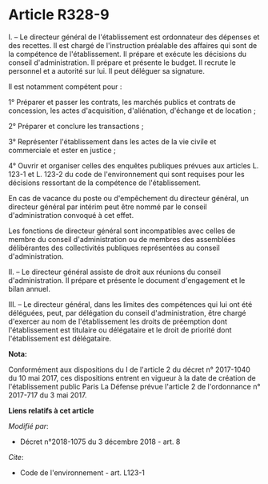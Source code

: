 # Article R328-9

I. – Le directeur général de l'établissement est ordonnateur des dépenses et des recettes. Il est chargé de l'instruction
préalable des affaires qui sont de la compétence de l'établissement. Il prépare et exécute les décisions du conseil
d'administration. Il prépare et présente le budget. Il recrute le personnel et a autorité sur lui. Il peut déléguer sa
signature.

Il est notamment compétent pour :

1° Préparer et passer les contrats, les marchés publics et contrats de concession, les actes d'acquisition, d'aliénation,
d'échange et de location ;

2° Préparer et conclure les transactions ;

3° Représenter l'établissement dans les actes de la vie civile et commerciale et ester en justice ;

4° Ouvrir et organiser celles des enquêtes publiques prévues aux articles L. 123-1 et L. 123-2 du code de l'environnement qui
sont requises pour les décisions ressortant de la compétence de l'établissement.

En cas de vacance du poste ou d'empêchement du directeur général, un directeur général par intérim peut être nommé par le
conseil d'administration convoqué à cet effet.

Les fonctions de directeur général sont incompatibles avec celles de membre du conseil d'administration ou de membres des
assemblées délibérantes des collectivités publiques représentées au conseil d'administration.

II. – Le directeur général assiste de droit aux réunions du conseil d'administration. Il prépare et présente le document
d'engagement et le bilan annuel.

III. – Le directeur général, dans les limites des compétences qui lui ont été déléguées, peut, par délégation du conseil
d'administration, être chargé d'exercer au nom de l'établissement les droits de préemption dont l'établissement est titulaire
ou délégataire et le droit de priorité dont l'établissement est délégataire.

**Nota:**

Conformément aux dispositions du I de l'article 2 du décret n° 2017-1040 du 10 mai 2017, ces dispositions entrent en vigueur
à la date de création de l'établissement public Paris La Défense prévue l'article 2 de l'ordonnance n° 2017-717 du 3 mai
2017.

**Liens relatifs à cet article**

_Modifié par_:

  - Décret n°2018-1075 du 3 décembre 2018 - art. 8

_Cite_:

  - Code de l'environnement - art. L123-1
